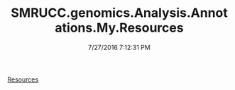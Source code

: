 ﻿---
title: SMRUCC.genomics.Analysis.Annotations.My.Resources
date: 7/27/2016 7:12:31 PM
---

[Resources](T-SMRUCC.genomics.Analysis.Annotations.My.Resources.Resources.html)
